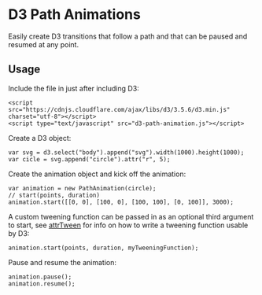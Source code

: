 D3 Path Animations
==================
Easily create D3 transitions that follow a path and that can be paused and resumed at any point.

Usage
-----
Include the file in just after including D3:
```{html}
<script src="https://cdnjs.cloudflare.com/ajax/libs/d3/3.5.6/d3.min.js" charset="utf-8"></script>
<script type="text/javascript" src="d3-path-animation.js"></script>
```

Create a D3 object:
```
var svg = d3.select("body").append("svg").width(1000).height(1000);
var cicle = svg.append("circle").attr("r", 5);
```

Create the animation object and kick off the animation:
```
var animation = new PathAnimation(circle);
// start(points, duration)
animation.start([[0, 0], [100, 0], [100, 100], [0, 100]], 3000);
```

A custom tweening function can be passed in as an optional third argument to start, see [attrTween](https://github.com/mbostock/d3/wiki/Transitions#attrTween) for info on how to write a tweening function usable by D3:
```
animation.start(points, duration, myTweeningFunction);
```

Pause and resume the animation:
```
animation.pause();
animation.resume();
```
